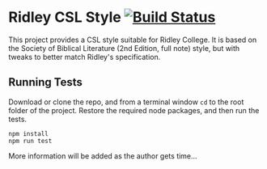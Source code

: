 # Ridley CSL Style [![Build Status](https://travis-ci.org/daggmano/ridley-csl-style.svg)](https://travis-ci.org/daggmano/ridley-csl-style)

This project provides a CSL style suitable for Ridley College.  It is based on the Society of Biblical Literature (2nd Edition, full note) style, but with tweaks
to better match Ridley's specification.

## Running Tests ##

Download or clone the repo, and from a terminal window `cd` to the root folder of the project.  Restore the required node packages, and then run the tests.

    npm install
    npm run test

More information will be added as the author gets time...
